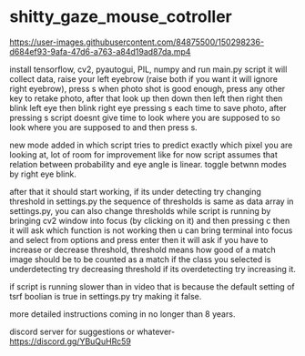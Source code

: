 # shitty_gaze_mouse_cotroller

https://user-images.githubusercontent.com/84875500/150298236-d684ef93-9afa-47d6-a763-a84d19ad87da.mp4

install tensorflow, cv2, pyautogui, PIL, numpy and run main.py script it will collect data, raise your left eyebrow (raise both if you want it will ignore right eyebrow), press s when photo shot is good enough, press any other key to retake photo, after that look up then down then left then right then blink left eye then blink right eye pressing s each time to save photo, after pressing s script doesnt give time to look where you are supposed to so look where you are supposed to and then press s.

new mode added in which script tries to predict exactly which pixel you are looking at, lot of room for improvement like for now script assumes that relation between probability and eye angle is linear. toggle betwnn modes by right eye blink. 

after that it should start working, if its under detecting try changing threshold in settings.py the sequence of thresholds is same as data array in settings.py, you can also change thresholds while script is running by bringing cv2 window into focus (by clicking on it) and then pressing c then it will ask which function is not working then u can bring terminal into focus and select from options and press enter then it will ask if you have to increase or decrease threshold, threshold means how good of a match image should be to be counted as a match if the class you selected is underdetecting try decreasing threshold if its overdetecting try increasing it.

if script is running slower than in video that is because the default setting of tsrf boolian is true in settings.py try making it false.

more detailed instructions coming in no longer than 8 years.

discord server for suggestions or whatever- https://discord.gg/YBuQuHRc59